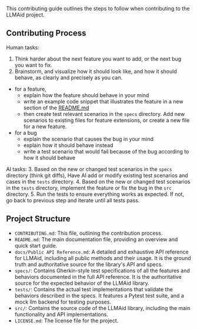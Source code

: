This contributing guide outlines the steps to follow when contributing to the LLMAid project.

## Contributing Process

Human tasks:
1. Think harder about the next feature you want to add, or the next bug you want to fix.
2. Brainstorm, and visualize how it should look like, and how it should behave, as clearly and precisely as you can.
- for a feature,
    - explain how the feature should behave in your mind
    - write an example code snippet that illustrates the feature in a new section of the [README.md](README.md)
    - then create test relevant scenarios in the `specs` directory. Add new scenarios to existing files for feature extensions, or create a new file for a new feature.
- for a bug
    - explain the scenario that causes the bug in your mind
    - explain how it should behave instead
    - write a test scenario that would fail because of the bug according to how it should behave

AI tasks:
3. Based on the new or changed test scenarios in the `specs` directory (think git diffs), Have AI add or modify existing test scenarios and cases in the `tests` directory.
4. Based on the new or changed test scenarios in the `tests` directory, implement the feature or fix the bug in the `src` directory.
5. Run the tests to ensure everything works as expected. If not, go back to previous step and iterate until all tests pass.


## Project Structure

- `CONTRIBUTING.md`: This file, outlining the contribution process.
- `README.md`: The main documentation file, providing an overview and quick start guide.
- `docs/Public API Reference.md`: A detailed and exhaustive API reference for LLMAid, including all public methods and their usage. It is the ground truth and authoritative source for the library's API and specs.
- `specs/`: Contains Gherkin-style test specifications of all the features and behaviors documented in the full API reference. It is the authoritative source for the expected behavior of the LLMAid library.
- `tests/`: Contains the actual test implementations that validate the behaviors described in the specs. It features a Pytest test suite, and a mock llm backend for testing purposes.
- `src/`: Contains the source code of the LLMAid library, including the main functionality and API implementations.
- `LICENSE.md`: The license file for the project.